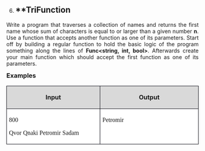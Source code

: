 <OL START=6>
	<LI><H2 CLASS="western" ALIGN=JUSTIFY>**TriFunction</H2>
</OL>
<P CLASS="western" ALIGN=JUSTIFY STYLE="margin-bottom: 0.14in">Write
a program that traverses a collection of names and returns the first
name whose sum of characters is equal to or larger than a given
number <B>n</B>. Use a function that accepts another function as one
of its parameters. Start off by building a regular function to hold
the basic logic of the program something along the lines of
<B>Func&lt;string, int, bool&gt;</B>. Afterwards create your main
function which should accept the first function as one of its
parameters. 
</P>
<H3 CLASS="western" ALIGN=JUSTIFY STYLE="margin-top: 0in"><A NAME="_GoBack"></A>
Examples</H3>
<TABLE WIDTH=526 CELLPADDING=4 CELLSPACING=0>
	<COL WIDTH=247>
	<COL WIDTH=261>
	<TR VALIGN=TOP>
		<TD WIDTH=247 BGCOLOR="#d9d9d9" STYLE="border: 1px solid #00000a; padding-top: 0.04in; padding-bottom: 0.04in; padding-left: 0.06in; padding-right: 0.06in">
			<P CLASS="western" ALIGN=CENTER><B>Input</B></P>
		</TD>
		<TD WIDTH=261 BGCOLOR="#d9d9d9" STYLE="border: 1px solid #00000a; padding-top: 0.04in; padding-bottom: 0.04in; padding-left: 0.06in; padding-right: 0.06in">
			<P CLASS="western" ALIGN=CENTER><B>Output</B></P>
		</TD>
	</TR>
	<TR VALIGN=TOP>
		<TD WIDTH=247 BGCOLOR="#ffffff" STYLE="border: 1px solid #00000a; padding-top: 0.04in; padding-bottom: 0.04in; padding-left: 0.06in; padding-right: 0.06in">
			<P CLASS="western" ALIGN=JUSTIFY STYLE="margin-bottom: 0in"><FONT FACE="Consolas, serif">800</FONT></P>
			<P CLASS="western" ALIGN=JUSTIFY><FONT FACE="Consolas, serif">Qvor
			Qnaki Petromir Sadam</FONT></P>
		</TD>
		<TD WIDTH=261 BGCOLOR="#ffffff" STYLE="border: 1px solid #00000a; padding-top: 0.04in; padding-bottom: 0.04in; padding-left: 0.06in; padding-right: 0.06in">
			<P CLASS="western" ALIGN=JUSTIFY><FONT FACE="Consolas, serif">Petromir</FONT></P>
		</TD>
	</TR>
</TABLE>